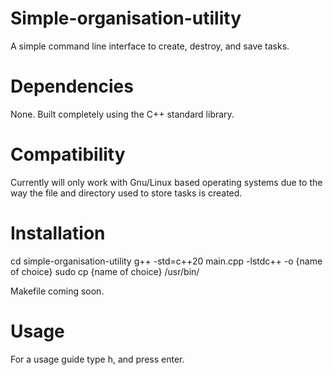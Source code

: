 # Simple-organisation-utility
A simple command line interface to create, destroy, and save tasks.

# Dependencies
None. Built completely using the C++ standard library. 

# Compatibility
Currently will only work with Gnu/Linux based operating systems due to the way the file and directory used to store tasks is created. 

# Installation
cd simple-organisation-utility
g++ -std=c++20 main.cpp -lstdc++ -o {name of choice}
sudo cp {name of choice} /usr/bin/

Makefile coming soon. 

# Usage
For a usage guide type h, and press enter.
